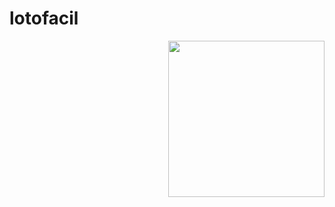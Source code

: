 # lotofacil

<img align="right" width="250" src="https://github.com/drero/lotofacil/lotofacil.png" />
